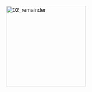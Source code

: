 <img width="219" alt="02_remainder" src="https://github.com/ysolarh/OZ_class_backend/assets/109467066/ff7b85df-4cac-4024-87f2-2fa60f89038e">
